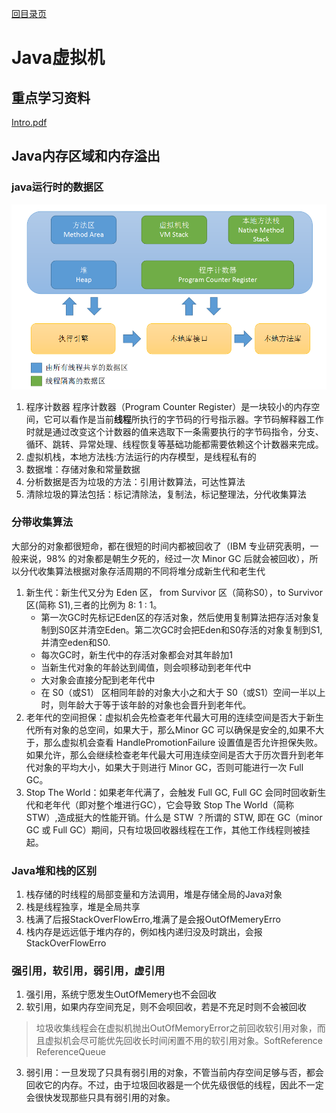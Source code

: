 [回目录页](..)

# Java虚拟机

## 重点学习资料
[Intro.pdf](/Files/Java_JVM_II.pdf)

## Java内存区域和内存溢出
### java运行时的数据区

![avatar](/image/java_jvm_data_area.png)

1. 程序计数器
   程序计数器（Program Counter Register）是一块较小的内存空间，它可以看作是当前**线程**所执行的字节码的行号指示器。字节码解释器工作时就是通过改变这个计数器的值来选取下一条需要执行的字节码指令，分支、循环、跳转、异常处理、线程恢复等基础功能都需要依赖这个计数器来完成。
2. 虚拟机栈，本地方法栈:方法运行的内存模型，是线程私有的
3. 数据堆：存储对象和常量数据
4. 分析数据是否为垃圾的方法：引用计数算法，可达性算法
5. 清除垃圾的算法包括：标记清除法，复制法，标记整理法，分代收集算法

### 分带收集算法
大部分的对象都很短命，都在很短的时间内都被回收了（IBM 专业研究表明，一般来说，98% 的对象都是朝生夕死的，经过一次 Minor GC 后就会被回收），所以分代收集算法根据对象存活周期的不同将堆分成新生代和老生代
1. 新生代：新生代又分为 Eden 区， from Survivor 区（简称S0），to Survivor 区(简称 S1),三者的比例为 8: 1 : 1。
   * 第一次GC时先标记Eden区的存活对象，然后使用复制算法把存活对象复制到S0区并清空Eden。第二次GC时会把Eden和S0存活的对象复制到S1,并清空eden和S0.
   * 每次GC时，新生代中的存活对象都会对其年龄加1
   * 当新生代对象的年龄达到阈值，则会呗移动到老年代中
   * 大对象会直接分配到老年代中
   * 在 S0（或S1） 区相同年龄的对象大小之和大于 S0（或S1）空间一半以上时，则年龄大于等于该年龄的对象也会晋升到老年代。
2. 老年代的空间担保：虚拟机会先检查老年代最大可用的连续空间是否大于新生代所有对象的总空间，如果大于，那么Minor GC 可以确保是安全的,如果不大于，那么虚拟机会查看 HandlePromotionFailure 设置值是否允许担保失败。如果允许，那么会继续检查老年代最大可用连续空间是否大于历次晋升到老年代对象的平均大小，如果大于则进行 Minor GC，否则可能进行一次 Full GC。
3. Stop The World：如果老年代满了，会触发 Full GC, Full GC 会同时回收新生代和老年代（即对整个堆进行GC），它会导致 Stop The World（简称 STW）,造成挺大的性能开销。什么是 STW ？所谓的 STW, 即在 GC（minor GC 或 Full GC）期间，只有垃圾回收器线程在工作，其他工作线程则被挂起。

### Java堆和栈的区别
1. 栈存储的时线程的局部变量和方法调用，堆是存储全局的Java对象
2. 栈是线程独享，堆是全局共享
3. 栈满了后报StackOverFlowErro,堆满了是会报OutOfMemeryErro
4. 栈内存是远远低于堆内存的，例如栈内递归没及时跳出，会报StackOverFlowErro

### 强引用，软引用，弱引用，虚引用
1. 强引用，系统宁愿发生OutOfMemery也不会回收
2. 软引用，如果内存空间充足，则不会呗回收，若是不充足时则不会被回收
> 垃圾收集线程会在虚拟机抛出OutOfMemoryError之前回收软引用对象，而且虚拟机会尽可能优先回收长时间闲置不用的软引用对象。SoftReference  ReferenceQueue
3. 弱引用：一旦发现了只具有弱引用的对象，不管当前内存空间足够与否，都会回收它的内存。不过，由于垃圾回收器是一个优先级很低的线程，因此不一定会很快发现那些只具有弱引用的对象。

